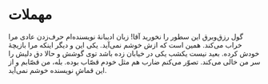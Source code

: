 # مهملات

گول رزق‌وبرق این سطور را نخورید آقا! زبان ادیبانهٔ نویسنده‌ام حرف‌زدن عادی مرا خراب می‌کند. همین است که ازش خوشم نمی‌آید. یکی این و دیگر اینکه مرا بازیچهٔ خودش کرده. بعید نیست یکشب یکی در خیابان زده باشد توی گوشش و حالا دق دلیش را سر من خالی می‌کند. تصوّر می‌کنم ضارب هم مثل خودم قصّاب بوده. بله، من قصّابم و از این قماشِ نویسنده خوشم نمی‌آید.
